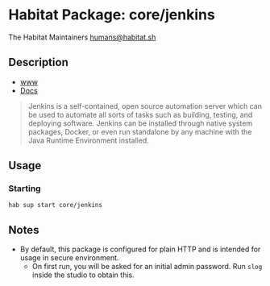 # Habitat Package: core/jenkins
The Habitat Maintainers <humans@habitat.sh>

## Description

- [www](https://jenkins.io)
- [Docs](https://jenkins.io/doc/)

> Jenkins is a self-contained, open source automation server which can
> be used to automate all sorts of tasks such as building, testing,
> and deploying software. Jenkins can be installed through native
> system packages, Docker, or even run standalone by any machine with
> the Java Runtime Environment installed.

## Usage
### Starting
```
hab sup start core/jenkins
```

## Notes

- By default, this package is configured for plain HTTP and is
  intended for usage in secure environment.
  - On first run, you will be asked for an initial admin password. Run
  `slog` inside the studio to obtain this.